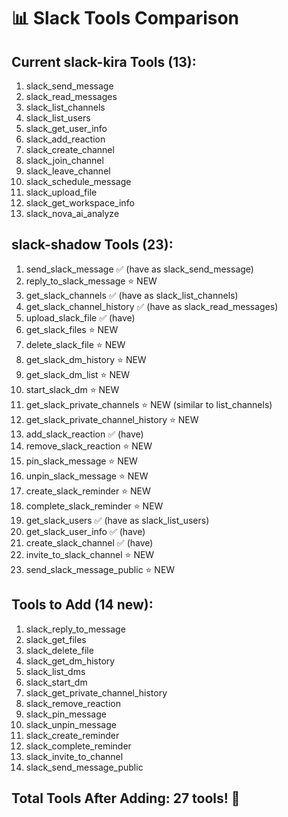# 📊 Slack Tools Comparison

## Current slack-kira Tools (13):
1. slack_send_message
2. slack_read_messages
3. slack_list_channels
4. slack_list_users
5. slack_get_user_info
6. slack_add_reaction
7. slack_create_channel
8. slack_join_channel
9. slack_leave_channel
10. slack_schedule_message
11. slack_upload_file
12. slack_get_workspace_info
13. slack_nova_ai_analyze

## slack-shadow Tools (23):
1. send_slack_message ✅ (have as slack_send_message)
2. reply_to_slack_message ⭐ NEW
3. get_slack_channels ✅ (have as slack_list_channels)
4. get_slack_channel_history ✅ (have as slack_read_messages)
5. upload_slack_file ✅ (have)
6. get_slack_files ⭐ NEW
7. delete_slack_file ⭐ NEW
8. get_slack_dm_history ⭐ NEW
9. get_slack_dm_list ⭐ NEW
10. start_slack_dm ⭐ NEW
11. get_slack_private_channels ⭐ NEW (similar to list_channels)
12. get_slack_private_channel_history ⭐ NEW
13. add_slack_reaction ✅ (have)
14. remove_slack_reaction ⭐ NEW
15. pin_slack_message ⭐ NEW
16. unpin_slack_message ⭐ NEW
17. create_slack_reminder ⭐ NEW
18. complete_slack_reminder ⭐ NEW
19. get_slack_users ✅ (have as slack_list_users)
20. get_slack_user_info ✅ (have)
21. create_slack_channel ✅ (have)
22. invite_to_slack_channel ⭐ NEW
23. send_slack_message_public ⭐ NEW

## Tools to Add (14 new):
1. slack_reply_to_message
2. slack_get_files
3. slack_delete_file
4. slack_get_dm_history
5. slack_list_dms
6. slack_start_dm
7. slack_get_private_channel_history
8. slack_remove_reaction
9. slack_pin_message
10. slack_unpin_message
11. slack_create_reminder
12. slack_complete_reminder
13. slack_invite_to_channel
14. slack_send_message_public

## Total Tools After Adding: 27 tools! 🚀

